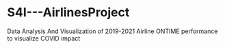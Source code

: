 # S4I---AirlinesProject
Data Analysis And Visualization of 2019-2021 Airline ONTIME performance to visualize COVID impact

